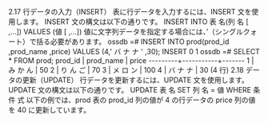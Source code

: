 2.17 行データの入力（INSERT）
表に行データを入力するには、INSERT 文を使用します。
INSERT 文の構文は以下の通りです。
INSERT INTO 表 名(列 名 [ ,…])
VALUES (値 [ ,...])
値に文字列データを指定する場合には、’（シングルクォート）で括る必要があります。
ossdb =# INSERT INTO prod(prod_id ,prod_name ,price) VALUES (4,' バ ナ ナ ' ,30);
INSERT 0 1
ossdb =# SELECT * FROM prod;
prod_id | prod_name | price
---------+-----------+-------
1 | み か ん | 50
2 | り ん ご | 70
3 | メ ロ ン | 100
4 | バ ナ ナ | 30
(4 行)
2.18 データの更新（UPDATE）
行データを更新するには、UPDATE 文を使用します。
UPDATE 文の構文は以下の通りです。
UPDATE 表 名
SET 列 名 = 値
WHERE 条 件 式
以下の例では、prod 表の prod_id 列の値が 4 の行データの price 列の値を 40 に更新しています。